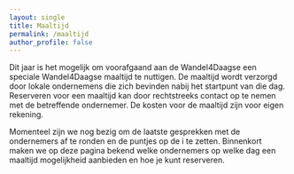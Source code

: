 ```yaml
---
layout: single
title: Maaltijd
permalink: /maaltijd
author_profile: false
---
```


Dit jaar is het mogelijk om voorafgaand aan de Wandel4Daagse een speciale Wandel4Daagse maaltijd te nuttigen. De maaltijd wordt verzorgd door lokale ondernemens die zich bevinden nabij het startpunt van die dag. Reserveren voor een maaltijd kan door rechtstreeks contact op te nemen met de betreffende ondernemer. De kosten voor de maaltijd zijn voor eigen rekening.  

Momenteel zijn we nog bezig om de laatste gesprekken met de ondernemers af te ronden en de puntjes op de i te zetten. Binnenkort maken we op deze pagina bekend welke ondernemers op welke dag een maaltijd mogelijkheid aanbieden en hoe je kunt reserveren.